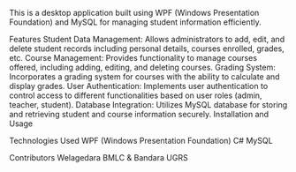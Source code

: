 

This is a desktop application built using WPF (Windows Presentation Foundation) and MySQL for managing student information efficiently.

Features
Student Data Management: Allows administrators to add, edit, and delete student records including personal details, courses enrolled, grades, etc.
Course Management: Provides functionality to manage courses offered, including adding, editing, and deleting courses.
Grading System: Incorporates a grading system for courses with the ability to calculate and display grades.
User Authentication: Implements user authentication to control access to different functionalities based on user roles (admin, teacher, student).
Database Integration: Utilizes MySQL database for storing and retrieving student and course information securely.
Installation and Usage




Technologies Used
WPF (Windows Presentation Foundation)
C#
MySQL

Contributors
Welagedara BMLC & Bandara UGRS
